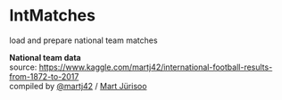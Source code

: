 # IntMatches
load and prepare national team matches

<b> National team data </b> <br>
source: https://www.kaggle.com/martj42/international-football-results-from-1872-to-2017 <br>
compiled by <a href="https://github.com/martj42">@martj42</a> / <a href="https://martj42.github.io">Mart Jürisoo</a>
